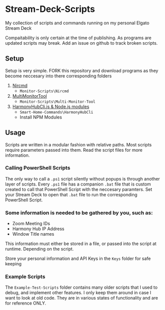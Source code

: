 # Stream-Deck-Scripts
My collection of scripts and commands running on my personal Elgato Stream Deck

Compaitability is only certain at the time of publishing. As programs are updated scripts may break. Add an issue on github to track broken scripts.

## Setup
Setup is very simple. FORK this repository and download programs as they become neccesary into there corresponding folders

1. [Nircmd](Monitor-Scripts\Nircmd\README.md)
    * `Monitor-Scripts\Nircmd`
2. [MultiMonitorTool](Monitor-Scripts\Multi-Monitor-Tool\README.md)
    * `Monitor-Scripts\Multi-Monitor-Tool`
3. [HarmonyHubCli.js & Node.js modules](Smart-Home-Commands\HarmonyHubCli\README.md)
    * `Smart-Home-Commands\HarmonyHubCli`
    * Install NPM Modules

## Usage
Scripts are written in a modular fashion with relative paths. Most scripts require parameters passed into them. Read the script files for more information.

### Calling PowerShell Scripts
The only way to call a `.ps1` script silently without popups is through another layer of scripts. Every `.ps1` file has a companion `.bat` file that is custom created to call that PowerShell Script with the neccesary paramters. Set your Stream Deck to open that `.bat` file to run the corresponding PowerShell Script.

### Some information is needed to be gathered by you, such as:
* Zoom Meeting IDs
* Harmony Hub IP Address
* Window Title names

This information must either be stored in a file, or passed into the script at runtime. Depending on the script.

Store your personal information and API Keys in the `Keys` folder for safe keeping

### Example Scripts
The `Example-Test-Scripts` folder contains many older scripts that I used to debug, and implement other features. I only keep them around in case I want to look at old code. They are in various states of functionality and are for reference ONLY.
